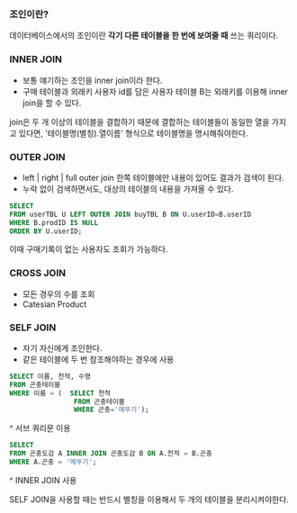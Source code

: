 ### 조인이란?
데이터베이스에서의 조인이란 **각기 다른 테이블을 한 번에 보여줄 때** 쓰는 쿼리이다.

### INNER JOIN
- 보통 얘기하는 조인을 inner join이라 한다.
- 구매 테이블과 외래키 사용자 id를 담은 사용자 테이블 B는 외래키를 이용해 inner join을 할 수 있다.

join은 두 개 이상의 테이블을 결합하기 때문에 결합하는 테이블들이 동일한 열을 가지고 있다면, '테이블명(별칭).열이름' 형식으로 테이블명을 명시해줘야한다.

### OUTER JOIN
- left | right | full outer join 한쪽 테이블에만 내용이 있어도 결과가 검색이 된다.
- 누락 없이 검색하면서도, 대상의 테이블의 내용을 가져올 수 있다. 

```SQL
SELECT
FROM userTBL U LEFT OUTER JOIN buyTBL B ON U.userID=B.userID
WHERE B.prodID IS NULL
ORDER BY U.userID;
```  
이때 구매기록이 없는 사용자도 조회가 가능하다.

### CROSS JOIN
- 모든 경우의 수를 조회
- Catesian Product

### SELF JOIN
- 자기 자신에게 조인한다.
- 같은 테이블에 두 번 참조해야하는 경우에 사용

```SQL
SELECT 이름, 천적, 수명
FROM 곤충테이블
WHERE 이름 = (  SELECT 천적
                FROM 곤충테이블
                WHERE 곤충='메뚜기');
```
^ 서브 쿼리문 이용

```SQL
SELECT
FROM 곤충도감 A INNER JOIN 곤충도감 B ON A.천적 = B.곤충
WHERE A.곤충 = '메뚜기';
```
^ INNER JOIN 사용

SELF JOIN을 사용할 때는 반드시 별칭을 이용해서 두 개의 테이블을 분리시켜야한다.
